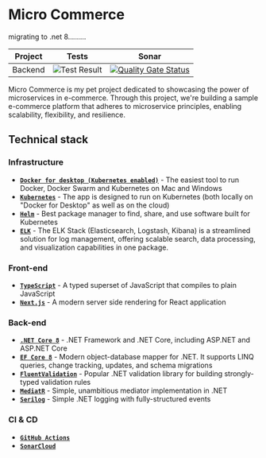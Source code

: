 # Micro Commerce

migrating to .net 8.........

| Project|Tests|Sonar|
|-|-|-|
|Backend|![Test Result](https://github.com/baotoq/micro-commerce/actions/workflows/dotnet-test.yml/badge.svg)|[![Quality Gate Status](https://sonarcloud.io/api/project_badges/measure?project=catalog-api&metric=alert_status)](https://sonarcloud.io/dashboard?id=catalog-api)|

Micro Commerce is my pet project dedicated to showcasing the power of microservices in e-commerce. Through this project, we're building a sample e-commerce platform that adheres to microservice principles, enabling scalability, flexibility, and resilience.

## Technical stack

### Infrastructure

- **[`Docker for desktop (Kubernetes enabled)`](https://www.docker.com/products/docker-desktop)** - The easiest tool to run Docker, Docker Swarm and Kubernetes on Mac and Windows
- **[`Kubernetes`](https://kubernetes.io)** - The app is designed to run on Kubernetes (both locally on "Docker for Desktop" as well as on the cloud)
- **[`Helm`](https://helm.sh)** - Best package manager to find, share, and use software built for Kubernetes
- **[`ELK`](https://www.elastic.co/elastic-stack)** - The ELK Stack (Elasticsearch, Logstash, Kibana) is a streamlined solution for log management, offering scalable search, data processing, and visualization capabilities in one package.

### Front-end

- **[`TypeScript`](https://www.typescriptlang.org)** - A typed superset of JavaScript that compiles to plain JavaScript
- **[`Next.js`](https://nextjs.org)** - A modern server side rendering for React application
  
### Back-end

- **[`.NET Core 8`](https://dotnet.microsoft.com/download)** - .NET Framework and .NET Core, including ASP.NET and ASP.NET Core
- **[`EF Core 8`](https://github.com/dotnet/efcore)** - Modern object-database mapper for .NET. It supports LINQ queries, change tracking, updates, and schema migrations
- **[`FluentValidation`](https://github.com/FluentValidation/FluentValidation)** - Popular .NET validation library for building strongly-typed validation rules
- **[`MediatR`](https://github.com/jbogard/MediatR)** - Simple, unambitious mediator implementation in .NET
- **[`Serilog`](https://github.com/serilog/serilog)** - Simple .NET logging with fully-structured events

### CI & CD

- **[`GitHub Actions`](https://github.com/features/actions)**
- **[`SonarCloud`](https://sonarcloud.io/)**